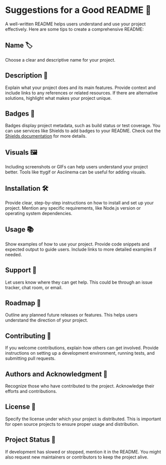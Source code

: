 # Suggestions for a Good README 📖

A well-written README helps users understand and use your project effectively. Here are some tips to create a comprehensive README:

## Name 🏷️

Choose a clear and descriptive name for your project.

## Description 📜

Explain what your project does and its main features. Provide context and include links to any references or related resources. If there are alternative solutions, highlight what makes your project unique.

## Badges 🏅

Badges display project metadata, such as build status or test coverage. You can use services like Shields to add badges to your README. Check out the [Shields documentation](https://shields.io/) for more details.

## Visuals 🖼️

Including screenshots or GIFs can help users understand your project better. Tools like ttygif or Asciinema can be useful for adding visuals.

## Installation 🛠️

Provide clear, step-by-step instructions on how to install and set up your project. Mention any specific requirements, like Node.js version or operating system dependencies.

## Usage 📚

Show examples of how to use your project. Provide code snippets and expected output to guide users. Include links to more detailed examples if needed.

## Support 💬

Let users know where they can get help. This could be through an issue tracker, chat room, or email.

## Roadmap 🚀

Outline any planned future releases or features. This helps users understand the direction of your project.

## Contributing 🤝

If you welcome contributions, explain how others can get involved. Provide instructions on setting up a development environment, running tests, and submitting pull requests.

## Authors and Acknowledgment 🙏

Recognize those who have contributed to the project. Acknowledge their efforts and contributions.

## License 📝

Specify the license under which your project is distributed. This is important for open source projects to ensure proper usage and distribution.

## Project Status 📅

If development has slowed or stopped, mention it in the README. You might also request new maintainers or contributors to keep the project alive.
